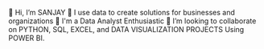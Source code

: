 👋 Hi, I’m SANJAY
👀 I use data to create solutions for businesses and organizations
🌱 I'm a Data Analyst Enthusiastic
🤝 I’m looking to collaborate on PYTHON, SQL, EXCEL, and DATA VISUALIZATION PROJECTS Using POWER BI.


